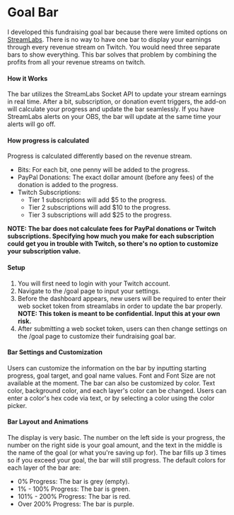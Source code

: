 # Goal Bar

I developed this fundraising goal bar because there were limited options on [StreamLabs](https://streamlabs.com/). There is no way to have one bar to display your earnings through every revenue stream on Twitch. You would need three separate bars to show everything. This bar solves that problem by combining the profits from all your revenue streams on twitch.

#### How it Works

The bar utilizes the StreamLabs Socket API to update your stream earnings in real time. After a bit, subscription, or donation event triggers, the add-on will calculate your progress and update the bar seamlessly. If you have StreamLabs alerts on your OBS, the bar will update at the same time your alerts will go off.

#### How progress is calculated

Progress is calculated differently based on the revenue stream.

-   Bits: For each bit, one penny will be added to the progress.
-   PayPal Donations: The exact dollar amount (before any fees) of the donation is added to the progress.
-   Twitch Subscriptions:
    -   Tier 1 subscriptions will add \$5 to the progress.
    -   Tier 2 subscriptions will add \$10 to the progress.
    -   Tier 3 subscriptions will add \$25 to the progress.

**NOTE: The bar does not calculate fees for PayPal donations or Twitch subscriptions. Specifying how much you make for each subscription could get you in trouble with Twitch, so there's no option to customize your subscription value.**

#### Setup

1. You will first need to login with your Twitch account.
1. Navigate to the /goal page to input your settings.
1. Before the dashboard appears, new users will be required to enter their web socket token from streamlabs in order to update the bar properly. **NOTE: This token is meant to be confidential. Input this at your own risk.**
1. After submitting a web socket token, users can then change settings on the /goal page to customize their fundraising goal bar.

#### Bar Settings and Customization

Users can customize the information on the bar by inputting starting progress, goal target, and goal name values. Font and Font Size are not available at the moment. The bar can also be customized by color. Text color, background color, and each layer's color can be changed. Users can enter a color's hex code via text, or by selecting a color using the color picker.

#### Bar Layout and Animations

The display is very basic. The number on the left side is your progress, the number on the right side is your goal amount, and the text in the middle is the name of the goal (or what you're saving up for). The bar fills up 3 times so if you exceed your goal, the bar will still progress. The default colors for each layer of the bar are:

-   0% Progress: The bar is grey (empty).
-   1% - 100% Progress: The bar is green.
-   101% - 200% Progress: The bar is red.
-   Over 200% Progress: The bar is purple.
